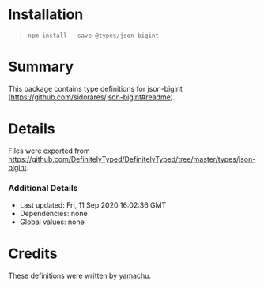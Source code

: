 # Installation
> `npm install --save @types/json-bigint`

# Summary
This package contains type definitions for json-bigint (https://github.com/sidorares/json-bigint#readme).

# Details
Files were exported from https://github.com/DefinitelyTyped/DefinitelyTyped/tree/master/types/json-bigint.

### Additional Details
 * Last updated: Fri, 11 Sep 2020 16:02:36 GMT
 * Dependencies: none
 * Global values: none

# Credits
These definitions were written by [yamachu](https://github.com/yamachu).
